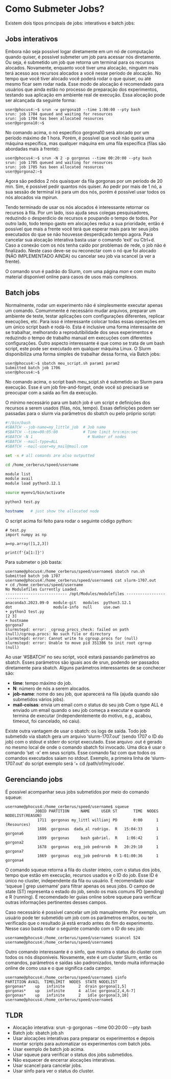 # Como Submeter Jobs?

Existem dois tipos principais de jobs: interativos e batch jobs:

## Jobs interativos

Embora não seja possível logar diretamente em um nó de computação quando quiser, é possível submeter um job para acessar nós diretamente. Ou seja, é submetido um job que retorna um terminal para os recursos alocados. Novamente, enquanto você tiver uma alocação, ninguém mais terá acesso aos recursos alocados a você nesse período de alocação. No tempo que você tiver alocado você poderá rodar o que quiser, ou até mesmo ficar sem rodar nada. Esse modo de alocação é recomendado para usuários que ainda estão no processo de preparação dos experimentos, testando sua aplicação em ambiente real de execução. Essa alocação pode ser alcançada da seguinte forma: 

```console
user@phocus4:~$ srun -w gorgona10 --time 1:00:00 --pty bash
srun: job 1704 queued and waiting for resources
srun: job 1704 has been allocated resources
user@gorgona10:~$
```
No comando acima, o nó específico gorgona10 será alocado por um período máximo de 1 hora. Porém, é possível que você não queira uma máquina específica, mas qualquer máquina em uma fila específica (filas são abordadas mais à frente):

```console
user@phocus4:~$ srun -N 2 -p gorgonas --time 00:20:00 --pty bash
srun: job 1705 queued and waiting for resources
srun: job 1705 has been allocated resources
user@gorgona2:~$
```

Agora são pedidos 2 nós quaisquer da fila gorgonas por um período de 20 min. Sim, é possível pedir quantos nós quiser. Ao pedir por mais de 1 nó, a sua sessão de terminal irá para um dos nós, porém é possível usar todos os nós alocados via mpirun.

Tendo terminado de usar os nós alocados é interessante retornar os recursos à fila. Por um lado, isso ajuda seus colegas pesquisadores, reduzindo o desperdicio de recursos e poupando o tempo de todos. Por outro lado, todo tempo gasto em alocações reduz a sua prioridade, então é possível que mais a frente você terá que esperar mais para ter seus jobs executados do que se não houvesse desperdiçado tempo agora. Para cancelar sua alocação interativa basta usar o comando ‘exit’ ou Ctrl+d. Caso a conexão com os nós tenha caído por problemas de rede, o job não é finalizado. Neste caso deve-se ou reconectar com o nó que foi alocado (NÃO IMPLEMENTADO AINDA) ou cancelar seu job via scancel (a ver a frente).

 O comando srun é padrão do Slurm, com uma página *man* e com muito material disponível online para casos de usos mais complexos.

## Batch jobs

Normalmente, rodar um experimento não é simplesmente executar apenas um comando. Comummente é necessário mudar arquivos, preparar um ambiente de teste, testar aplicações com configurações diferentes, replicar execuções, etc. Para isso é interessante colocar todas essas operações em um único script bash e rodá-lo. Esta é inclusive uma forma interessante de se trabalhar, melhorando a reprodutibilidade dos seus experimentos e reduzindo o tempo de trabalho manual em execuções com diferentes configurações. Outro aspecto interessante é que como se trata de um bash script, este pode ser executado em qualquer máquina Linux. O Slurm disponibiliza uma forma simples de trabalhar dessa forma, via Batch jobs: 

```console
user@phocus4:~$ sbatch meu_script.sh param1 param2
Submitted batch job 1706
user@phocus4:~$
```

No comando acima, o script bash meu_scipt.sh é submetido ao Slurm para execução. Esse é um job fire-and-forget, onde você só precisará se preocupar com a saída ao fim da execução.

O mínimo necessário para um batch job é um script e definições dos recursos a serem usados (filas, nós, tempo). Essas definições podem ser passadas para o slurm via parâmetros do sbatch ou pelo próprio script:

```bash
#!/bin/bash
#SBATCH --job-name=my_little_job  # Job name
#SBATCH --time=00:05:00       	  # Time limit hrs:min:sec
#SBATCH -N 1            	        # Number of nodes
#SBATCH --mail-type=ALL
#SBATCH --mail-user=my_mail@mail.com

set -x # all comands are also outputted

cd /home_cerberus/speed/username

module list
module avail
module load python3.12.1

source myenv1/bin/activate

python3 test.py

hostname   # just show the allocated node
```

O script acima foi feito para rodar o seguinte código python:

```python3
# test.py
import numpy as np

a=np.array([1,2,3])

print(f'{a[1:]}')
```

Para submeter o job basta:

```command
username@phocus4:/home_cerberus/speed/username$ sbatch run.sh 
Submitted batch job 1707
username@phocus4:/home_cerberus/speed/username$ cat slurm-1707.out
+ cd /home_cerberus/speed/username
No Modulefiles Currently Loaded.
--------------------------- /opt/Modules/modulefiles ---------------------------
anaconda3.2023.09-0  module-git   modules  python3.12.1  
dot                  module-info  null     use.own       
+ python3 test.py
[2 3]
+ hostname
gorgona7
slurmstepd: error: _cgroup_procs_check: failed on path (null)/cgroup.procs: No such file or directory
slurmstepd: error: Cannot write to cgroup.procs for (null)
slurmstepd: error: Unable to move pid 351386 to init root cgroup (null)
```

Ao usar ‘#SBATCH’ no seu script, você estará passando parâmetros ao sbatch. Esses parâmetros são iguais aos de srun, podendo ser passados diretamente para sbatch. Alguns parâmetros interessantes de se conchecer são:
 - **time**: tempo máximo do job.
 - **N**: número de nós a serem alocados.
 - **job-name**: nome do seu job, que aparecerá na fila (ajuda quando são submetidos vários jobs).
 - **mail-coisas**: envia um email com o status do seu job Com o type ALL é enviado um email quando o seu job começa a executar e quando termina de executar (independentemente do motivo, e.g., acabou, timeout, foi cancelado, nó caiu).

Existe outra vantagem de usar o sbatch: os logs de saída. Todo job submetido via sbatch gera um arquivo ‘slurm-1707.out’ (sendo 1707 o ID do job) com o stdout e stderr do script executado. Esse arquivo .out é gerado no mesmo local de onde o comando sbatch foi invocado. Uma dica é usar o comando ‘set -x’ em seus scripts. Esse comando faz com que todos os comandos executados saiam no stdout. Exemplo, a primeira linha de ‘slurm-1707.out’ do script exemplo será ‘+ cd /path/of/my/code’.

## Gerenciando jobs

É possível acompanhar seus jobs submetidos por meio do comando squeue:

```command
username@phocus4:/home_cerberus/speed/username$ squeue
             JOBID PARTITION     NAME     USER ST       TIME  NODES NODELIST(REASON)
              1711  gorgonas my_littl willianj PD       0:00      1 (Resources)
              1686  gorgonas  dada_al rodrigo.  R   15:04:33      1 gorgona6
              1699  gorgonas     bash gabriel.  R    1:06:42      1 gorgona2
              1678  gorgonas  ecg_job pedrorob  R   20:29:10      1 gorgona7
              1669  gorgonas  ecg_job pedrorob  R 1-01:00:36      1 gorgona4
```

O comando squeue retorna a fila do cluster inteiro, com o status dos jobs, tempo que estão em execução, recursos usados e o ID do job. Esse ID é único no cluster, independente da fila ou usuário. É recomendado usar ‘squeue | grep username’ para filtrar apenas os seus jobs. O campo de state (ST) representa o estado do job, sendo os mais comuns PD (pending) e R (running). É recomendado ler guias online sobre squeue para verificar outras informações pertinentes desses campos.

Caso necessário é possível cancelar um job manualmente. Por exemplo, um usuário pode ter submetido um job com os parâmetros errados, ou ter verificado que o resultado já está errado antes do fim do experimento. Nesse caso basta rodar o seguinte comando com o ID do seu job:

```command
username@phocus4:/home_cerberus/speed/username$ scancel 524
username@phocus4:/home_cerberus/speed/username$
```

Outro comando interessante é o sinfo, que mostra o status do cluster com todos os nós disponíveis. Novamente, este é um cluster Slurm, então os comandos, parâmetros e saídas são padronizados, tendo muita informação online de como usa e o que significa cada campo:

```command
username@phocus4:/home_cerberus/speed/username$ sinfo
PARTITION AVAIL  TIMELIMIT  NODES  STATE NODELIST
gorgonas*    up   infinite      2  drain gorgona[1,5]
gorgonas*    up   infinite      4  alloc gorgona[2,4,6-7]
gorgonas*    up   infinite      2   idle gorgona[3,10]
username@phocus4:/home_cerberus/speed/username$
```

## TLDR
 - Alocação interativa:  srun -p gorgonas --time 00:20:00 --pty bash
 - Batch job: sbatch job.sh
 - Usar alocações interativas para preparar os experimentos e depois montar scripts para automatizar os experimentos com batch jobs.
 - Usar exemplo de batch job acima.
 - Usar squeue para verificar o status dos jobs submetidos.
 - Não esquecer de encerrar alocações interativas.
 - Usar scancel para cancelar jobs.
 - Usar sinfo para ver o status do cluster.
